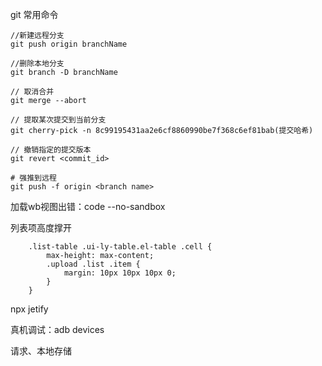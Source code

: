 git 常用命令

```
//新建远程分支
git push origin branchName

//删除本地分支
git branch -D branchName

// 取消合并
git merge --abort

// 提取某次提交到当前分支
git cherry-pick -n 8c99195431aa2e6cf8860990be7f368c6ef81bab(提交哈希)

// 撤销指定的提交版本 
git revert <commit_id>

# 强推到远程 
git push -f origin <branch name>
```



加载wb视图出错：code --no-sandbox



列表项高度撑开

```
	.list-table .ui-ly-table.el-table .cell {
		max-height: max-content;
		.upload .list .item {
			margin: 10px 10px 10px 0;
		}
	}
```



npx jetify

真机调试：adb devices



请求、本地存储